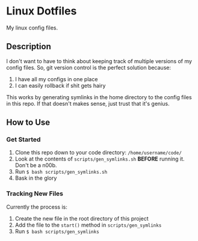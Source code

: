 # Linux Dotfiles

My linux config files.

## Description

I don't want to have to think about keeping track of multiple versions of my config files.
So,
git version control is the perfect solution because:

1.  I have all my configs in one place
1.  I can easily rollback if shit gets hairy

This works by generating symlinks in the home directory to the config files in this repo.
If that doesn't makes sense,
just trust that it's genius.

## How to Use

### Get Started

1.  Clone this repo down to your code directory: `/home/username/code/`
1.  Look at the contents of `scripts/gen_symlinks.sh` **BEFORE** running it. Don't be a n00b.
1.  Run `$ bash scripts/gen_symlinks.sh`
1.  Bask in the glory

### Tracking New Files

Currently the process is:

1.  Create the new file in the root directory of this project
1.  Add the file to the `start()` method in `scripts/gen_symlinks`
1.  Run `$ bash scripts/gen_symlinks`
